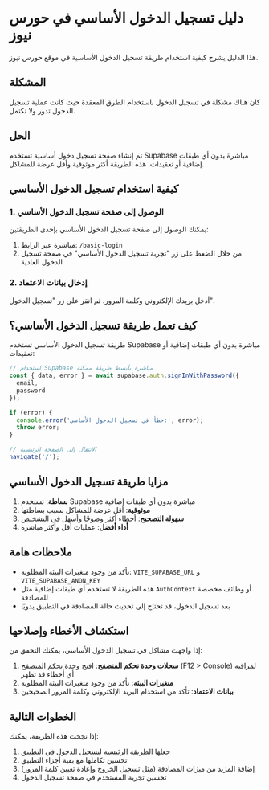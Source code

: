 # دليل تسجيل الدخول الأساسي في حورس نيوز

هذا الدليل يشرح كيفية استخدام طريقة تسجيل الدخول الأساسية في موقع حورس نيوز.

## المشكلة

كان هناك مشكلة في تسجيل الدخول باستخدام الطرق المعقدة حيث كانت عملية تسجيل الدخول تدور ولا تكتمل.

## الحل

تم إنشاء صفحة تسجيل دخول أساسية تستخدم Supabase مباشرة بدون أي طبقات إضافية أو تعقيدات. هذه الطريقة أكثر موثوقية وأقل عرضة للمشاكل.

## كيفية استخدام تسجيل الدخول الأساسي

### 1. الوصول إلى صفحة تسجيل الدخول الأساسي

يمكنك الوصول إلى صفحة تسجيل الدخول الأساسي بإحدى الطريقتين:

1. مباشرة عبر الرابط: `/basic-login`
2. من خلال الضغط على زر "تجربة تسجيل الدخول الأساسي" في صفحة تسجيل الدخول العادية

### 2. إدخال بيانات الاعتماد

أدخل بريدك الإلكتروني وكلمة المرور، ثم انقر على زر "تسجيل الدخول".

## كيف تعمل طريقة تسجيل الدخول الأساسي؟

طريقة تسجيل الدخول الأساسي تستخدم Supabase مباشرة بدون أي طبقات إضافية أو تعقيدات:

```javascript
// استخدام Supabase مباشرة بأبسط طريقة ممكنة
const { data, error } = await supabase.auth.signInWithPassword({
  email,
  password
});

if (error) {
  console.error('خطأ في تسجيل الدخول الأساسي:', error);
  throw error;
}

// الانتقال إلى الصفحة الرئيسية
navigate('/');
```

## مزايا طريقة تسجيل الدخول الأساسي

1. **بساطة**: تستخدم Supabase مباشرة بدون أي طبقات إضافية
2. **موثوقية**: أقل عرضة للمشاكل بسبب بساطتها
3. **سهولة التصحيح**: أخطاء أكثر وضوحًا وأسهل في التشخيص
4. **أداء أفضل**: عمليات أقل وأكثر مباشرة

## ملاحظات هامة

- تأكد من وجود متغيرات البيئة المطلوبة: `VITE_SUPABASE_URL` و `VITE_SUPABASE_ANON_KEY`
- هذه الطريقة لا تستخدم أي طبقات إضافية مثل `AuthContext` أو وظائف مخصصة للمصادقة
- بعد تسجيل الدخول، قد تحتاج إلى تحديث حالة المصادقة في التطبيق يدويًا

## استكشاف الأخطاء وإصلاحها

إذا واجهت مشاكل في تسجيل الدخول الأساسي، يمكنك التحقق من:

1. **سجلات وحدة تحكم المتصفح**: افتح وحدة تحكم المتصفح (F12 > Console) لمراقبة أي أخطاء قد تظهر
2. **متغيرات البيئة**: تأكد من وجود متغيرات البيئة المطلوبة
3. **بيانات الاعتماد**: تأكد من استخدام البريد الإلكتروني وكلمة المرور الصحيحين

## الخطوات التالية

إذا نجحت هذه الطريقة، يمكنك:

1. جعلها الطريقة الرئيسية لتسجيل الدخول في التطبيق
2. تحسين تكاملها مع بقية أجزاء التطبيق
3. إضافة المزيد من ميزات المصادقة (مثل تسجيل الخروج وإعادة تعيين كلمة المرور)
4. تحسين تجربة المستخدم في صفحة تسجيل الدخول
